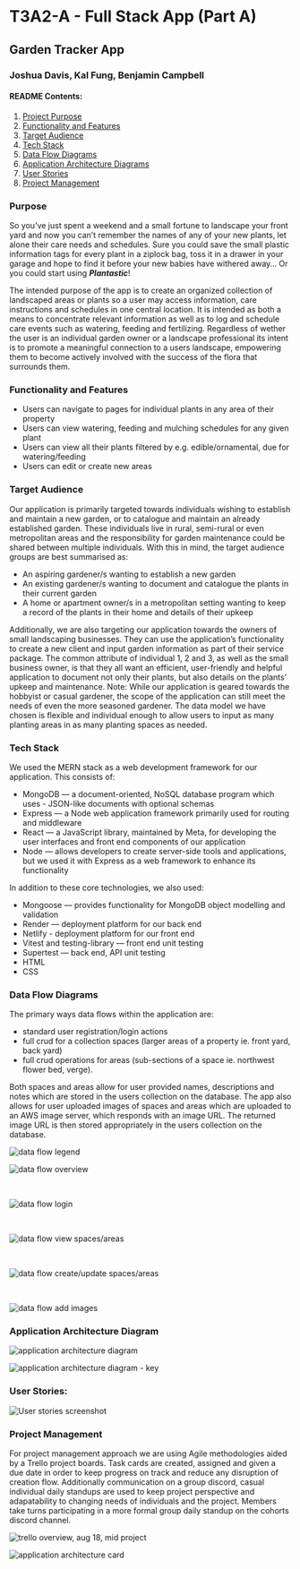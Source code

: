 # T3A2-A - Full Stack App (Part A)

## Garden Tracker App
### Joshua Davis, Kal Fung, Benjamin Campbell

#### **README Contents:**
1. [Project Purpose](#Project-Purpose)  
1. [Functionality and Features](#Functionality-and-Features)  
1. [Target Audience](#Target-Audience)  
1. [Tech Stack](#Tech-Stack)  
1. [Data Flow Diagrams](#Data-Flow-Diagrams)  
1. [Application Architecture Diagrams](#Application-Architecture-Diagrams)  
1. [User Stories](#User-Stories)  
1. [Project Management](#Project-Management)  

### Purpose
So you’ve just spent a weekend and a small fortune to landscape your front yard and now you can’t remember the names of any of your new plants, let alone their care needs and schedules. Sure you could save the small plastic information tags for every plant in a ziplock bag, toss it in a drawer in your garage and hope to find it before your new babies have withered away… Or you could start using ***Plantastic***!  

The intended purpose of the <Garden Tracker> app is to create an organized collection of landscaped areas or plants so a user may access information, care instructions and schedules in one central location. It is intended as both a means to concentrate relevant information as well as to log and schedule care events such as watering, feeding and fertilizing. Regardless of wether the user is an individual garden owner or a landscape professional its intent is to promote a meaningful connection to a users landscape, empowering them to become actively involved with the success of the flora that surrounds them.


### Functionality and Features
- Users can navigate to pages for individual plants in any area of their property
- Users can view watering, feeding and mulching schedules for any given plant
- Users can view all their plants filtered by e.g. edible/ornamental, due for watering/feeding
- Users can edit or create new areas

### Target Audience
Our application is primarily targeted towards individuals wishing to establish and maintain a new garden, or to catalogue and maintain an already established garden. These individuals live in rural, semi-rural or even metropolitan areas and the responsibility for garden maintenance could be shared between multiple individuals. With this in mind, the target audience groups are best summarised as:
- An aspiring gardener/s wanting to establish a new garden
- An existing gardener/s wanting to document and catalogue the plants in their current garden
- A home or apartment owner/s in a metropolitan setting wanting to keep a record of the plants in their home and details of their upkeep  

Additionally, we are also targeting our application towards the owners of small landscaping businesses. They can use the application’s functionality to create a new client and input garden information as part of their service package.
The common attribute of individual 1, 2 and 3, as well as the small business owner, is that they all want an efficient, user-friendly and helpful application to document not only their plants, but also details on the plants’ upkeep and maintenance.
Note: While our application is geared towards the hobbyist or casual gardener, the scope of the application can still meet the needs of even the more seasoned gardener. The data model we have chosen is flexible and individual enough to allow users to input as many planting areas in as many planting spaces as needed.

### Tech Stack
We used the MERN stack as a web development framework for our application. This consists of:
- MongoDB — a document-oriented, NoSQL database program which uses - JSON-like documents with optional schemas
- Express — a Node web application framework primarily used for routing and middleware
- React — a JavaScript library, maintained by Meta, for developing the user interfaces and front end components of our application
- Node — allows developers to create server-side tools and applications, but we used it with Express as a web framework to enhance its functionality  

In addition to these core technologies, we also used:
- Mongoose — provides functionality for MongoDB object modelling and validation
- Render — deployment platform for our back end
- Netlify - deployment platform for our front end
- Vitest and testing-library — front end unit testing
- Supertest — back end, API unit testing
- HTML
- CSS

### Data Flow Diagrams

The primary ways data flows within the application are:
- standard user registration/login actions
- full crud for a collection spaces (larger areas of a property ie. front yard, back yard) 
- full crud operations for areas (sub-sections of a space ie. northwest flower bed, verge).

Both spaces and areas allow for user provided names, descriptions and notes which are stored in the users collection on the database. The app also allows for user uploaded images of spaces and areas which are uploaded to an AWS image server, which responds with an image URL. The returned image URL is then stored appropriately in the users collection on the database. 


![data flow legend](./docs/dataflow-diagrams/legend.jpg)
</br>  

![data flow overview](./docs/dataflow-diagrams/full-view.jpg)

</br>  

![data flow login](./docs/dataflow-diagrams/login.jpg)

</br>  

![data flow view spaces/areas](./docs/dataflow-diagrams/view-spaces-areas.jpg)

</br>  

![data flow create/update spaces/areas](./docs/dataflow-diagrams/create-update-spaces-areas.jpg)

</br>  

![data flow add images](./docs/dataflow-diagrams/add-images.jpg)

### Application Architecture Diagram

![application architecture diagram](./docs/architecture-diagrams/diagram.png)

![application architecture diagram - key](./docs/architecture-diagrams/key.png)

### User Stories:
![User stories screenshot](./docs/trello-screenshots/user-stores-18-8.png)


### Project Management
For project management approach we are using Agile methodologies aided by a Trello project boards. Task cards are created, assigned and given a due date in order to keep progress on track and reduce any disruption of creation flow. Additionally communication on a group discord, casual individual daily standups are used to keep project perspective and adapatability to changing needs of individuals and the project. Members take turns participating in a more formal group daily standup on the cohorts discord channel.

![trello overview, aug 18, mid project](./docs/trello-screenshots/overview-8-18.png)

![application architecture card](./docs/trello-screenshots/app-arch-card-8-18.png)